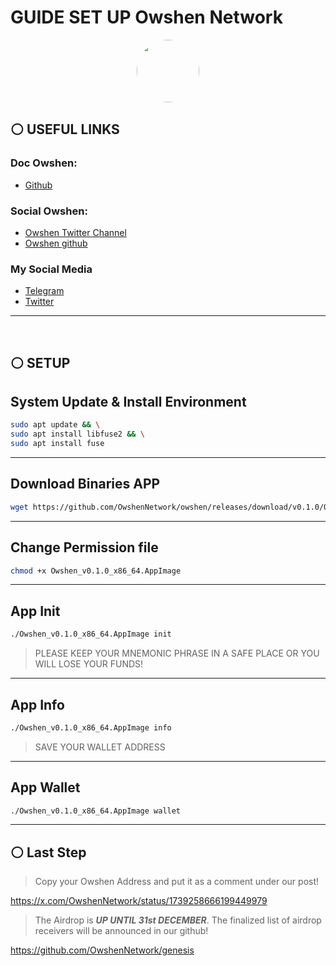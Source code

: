 # GUIDE SET UP Owshen Network

<p align="center">
  <img style="margin: auto; height: 100px; border-radius: 50%;" src="https://pbs.twimg.com/profile_images/1739306503574540288/FCXbjxlv_400x400.jpg">
</p>

## ⚪ USEFUL LINKS
### Doc Owshen:
 * [Github](https://github.com/OwshenNetwork/genesis)

### Social Owshen:
* [Owshen Twitter Channel](https://twitter.com/OwshenNetwork)
* [Owshen github](https://github.com/OwshenNetwork)

### My Social Media
* [Telegram](https://t.me/kangsc78)
* [Twitter](https://twitter.com/kangsc78)

_____________
<br>

## ⚪ SETUP
## System Update & Install Environment
```bash
sudo apt update && \
sudo apt install libfuse2 && \
sudo apt install fuse
```
_____________

## Download Binaries APP
```bash
wget https://github.com/OwshenNetwork/owshen/releases/download/v0.1.0/Owshen_v0.1.0_x86_64.AppImage
```
_____________

## Change Permission file
```bash
chmod +x Owshen_v0.1.0_x86_64.AppImage
```
_____________

## App Init
```bash
./Owshen_v0.1.0_x86_64.AppImage init
```
> PLEASE KEEP YOUR MNEMONIC PHRASE IN A SAFE PLACE OR YOU WILL LOSE YOUR FUNDS!
_____________

## App Info
```bash
./Owshen_v0.1.0_x86_64.AppImage info
```
> SAVE YOUR WALLET ADDRESS
_____________

## App Wallet
```bash
./Owshen_v0.1.0_x86_64.AppImage wallet
```
_____________

## ⚪ Last Step
> Copy your Owshen Address and put it as a comment under our post!

https://x.com/OwshenNetwork/status/1739258666199449979

> The Airdrop is ***UP UNTIL 31st DECEMBER***. The finalized list of airdrop receivers will be announced in our github!

https://github.com/OwshenNetwork/genesis